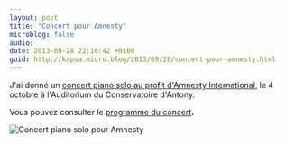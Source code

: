 ```yaml
---
layout: post
title: "Concert pour Amnesty"
microblog: false
audio: 
date: 2013-09-28 22:16:42 +0100
guid: http://kapsa.micro.blog/2013/09/28/concert-pour-amnesty.html
---
```

J'ai donné un <a href="http://amnestygr111.wordpress.com/2013/09/16/concert-exceptionnel-jean-kapsa-4-octobre-antony/">concert piano solo au profit d'Amnesty International</a>, le 4 octobre à l'Auditorium du Conservatoire d'Antony.

Vous pouvez consulter le <a href="http://jeankapsa.com/wp-content/uploads/2013/09/programme-amnesty.pdf">programme du concert</a><strong>. </strong>

<img src="http://www.jeankapsa.com/uploads/2018/147a2e5daf.jpg" alt="Concert piano solo pour Amnesty"/>
